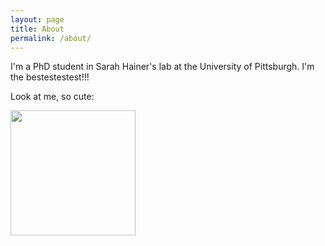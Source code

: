 ```yaml
---
layout: page
title: About
permalink: /about/
---
```


I'm a PhD student in Sarah Hainer's lab at the University of Pittsburgh. I'm the bestestestest!!!

Look at me, so cute: 

<img width ="200" align = left id="profile" src = "/rithika-pic.JPG"/>

